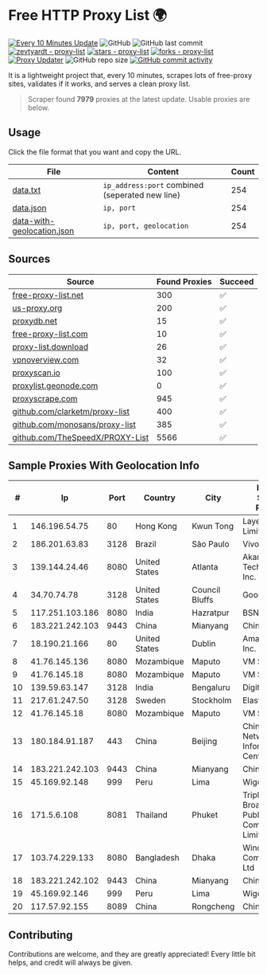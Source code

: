 
# Free HTTP Proxy List 🌍

[![Every 10 Minutes Update](https://github.com/mertguvencli/http-proxy-list/actions/workflows/main.yml/badge.svg?branch=main)](https://github.com/mertguvencli/http-proxy-list/actions/workflows/main.yml)
![GitHub](https://img.shields.io/github/license/mertguvencli/http-proxy-list)
![GitHub last commit](https://img.shields.io/github/last-commit/mertguvencli/http-proxy-list)
[![zevtyardt - proxy-list](https://img.shields.io/static/v1?label=zevtyardt&message=proxy-list&color=blue&logo=github)](https://github.com/zevtyardt/proxy-list "Go to GitHub repo")
[![stars - proxy-list](https://img.shields.io/github/stars/zevtyardt/proxy-list?style=social)](https://github.com/zevtyardt/proxy-list)
[![forks - proxy-list](https://img.shields.io/github/forks/zevtyardt/proxy-list?style=social)](https://github.com/zevtyardt/proxy-list)
[![Proxy Updater](https://github.com/zevtyardt/proxy-list/workflows/Proxy%20Updater/badge.svg)](https://github.com/zevtyardt/proxy-list/actions?query=workflow:"Proxy+Updater")
![GitHub repo size](https://img.shields.io/github/repo-size/zevtyardt/proxy-list)
[![GitHub commit activity](https://img.shields.io/github/commit-activity/m/zevtyardt/proxy-list?logo=commits)](https://github.com/zevtyardt/proxy-list/commits/main)

It is a lightweight project that, every 10 minutes, scrapes lots of free-proxy sites, validates if it works, and serves a clean proxy list.

> Scraper found **7979** proxies at the latest update. Usable proxies are below.

## Usage

Click the file format that you want and copy the URL.

|File|Content|Count|
|----|-------|-----|
|[data.txt](https://raw.githubusercontent.com/mertguvencli/http-proxy-list/main/proxy-list/data.txt)|`ip_address:port` combined (seperated new line)|254|
|[data.json](https://raw.githubusercontent.com/mertguvencli/http-proxy-list/main/proxy-list/data.json)|`ip, port`|254|
|[data-with-geolocation.json](https://raw.githubusercontent.com/mertguvencli/http-proxy-list/main/proxy-list/data-with-geolocation.json)|`ip, port, geolocation`|254|

## Sources

|Source|Found Proxies|Succeed|
|------|-------------|-------|
|[free-proxy-list.net](https://free-proxy-list.net)|300|✅|
|[us-proxy.org](https://www.us-proxy.org)|200|✅|
|[proxydb.net](http://proxydb.net)|15|✅|
|[free-proxy-list.com](https://free-proxy-list.com/?page=&port=&type%5B%5D=http&type%5B%5D=https&up_time=0&search=Search)|10|✅|
|[proxy-list.download](https://www.proxy-list.download/HTTP)|26|✅|
|[vpnoverview.com](https://vpnoverview.com/privacy/anonymous-browsing/free-proxy-servers)|32|✅|
|[proxyscan.io](https://www.proxyscan.io)|100|✅|
|[proxylist.geonode.com](https://proxylist.geonode.com/api/proxy-list?limit=300&page=1&sort_by=lastChecked&sort_type=desc&protocols=http,https)|0|✅|
|[proxyscrape.com](https://api.proxyscrape.com/v2/?request=displayproxies&protocol=http&timeout=10000&country=all&ssl=all&anonymity=all)|945|✅|
|[github.com/clarketm/proxy-list](https://raw.githubusercontent.com/clarketm/proxy-list/master/proxy-list-raw.txt)|400|✅|
|[github.com/monosans/proxy-list](https://raw.githubusercontent.com/monosans/proxy-list/main/proxies/http.txt)|385|✅|
|[github.com/TheSpeedX/PROXY-List](https://raw.githubusercontent.com/TheSpeedX/PROXY-List/master/http.txt)|5566|✅|


## Sample Proxies With Geolocation Info

|#|Ip|Port|Country|City|Internet Service Provider|
|-|--|----|-------|----|-------------------------|
|1|146.196.54.75|80|Hong Kong|Kwun Tong|Layerstack Limited|
|2|186.201.63.83|3128|Brazil|São Paulo|Vivo|
|3|139.144.24.46|8080|United States|Atlanta|Akamai Technologies, Inc.|
|4|34.70.74.78|3128|United States|Council Bluffs|Google LLC|
|5|117.251.103.186|8080|India|Hazratpur|BSNL Internet|
|6|183.221.242.103|9443|China|Mianyang|China Mobile|
|7|18.190.21.166|80|United States|Dublin|Amazon.com, Inc.|
|8|41.76.145.136|8080|Mozambique|Maputo|VM  S.A|
|9|41.76.145.18|8080|Mozambique|Maputo|VM  S.A|
|10|139.59.63.147|3128|India|Bengaluru|DigitalOcean|
|11|217.61.247.50|3128|Sweden|Stockholm|Elastx AB|
|12|41.76.145.18|8080|Mozambique|Maputo|VM  S.A|
|13|180.184.91.187|443|China|Beijing|China Internet Network Information Center|
|14|183.221.242.103|9443|China|Mianyang|China Mobile|
|15|45.169.92.148|999|Peru|Lima|Wigo S.A.|
|16|171.5.6.108|8081|Thailand|Phuket|Triple T Broadband Public Company Limited|
|17|103.74.229.133|8080|Bangladesh|Dhaka|Windstream Communication Ltd|
|18|183.221.242.102|9443|China|Mianyang|China Mobile|
|19|45.169.92.146|999|Peru|Lima|Wigo S.A.|
|20|117.57.92.155|8089|China|Rongcheng|Chinanet|



## Contributing

Contributions are welcome, and they are greatly appreciated! Every
little bit helps, and credit will always be given.

